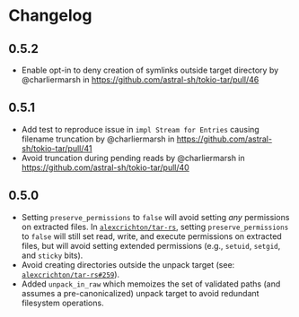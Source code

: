 # Changelog

## 0.5.2

* Enable opt-in to deny creation of symlinks outside target directory by @charliermarsh in https://github.com/astral-sh/tokio-tar/pull/46

## 0.5.1

* Add test to reproduce issue in `impl Stream for Entries` causing filename truncation by @charliermarsh in https://github.com/astral-sh/tokio-tar/pull/41
* Avoid truncation during pending reads by @charliermarsh in https://github.com/astral-sh/tokio-tar/pull/40

## 0.5.0

* Setting `preserve_permissions` to `false` will avoid setting _any_ permissions on extracted files.
  In [`alexcrichton/tar-rs`](https://github.com/alexcrichton/tar-rs), setting `preserve_permissions`
  to `false` will still set read, write, and execute permissions on extracted files, but will avoid
  setting extended permissions (e.g., `setuid`, `setgid`, and `sticky` bits).
* Avoid creating directories outside the unpack target (see: [`alexcrichton/tar-rs#259`](https://github.com/alexcrichton/tar-rs/pull/259)).
* Added `unpack_in_raw` which memoizes the set of validated paths (and assumes a pre-canonicalized)
  unpack target to avoid redundant filesystem operations.
